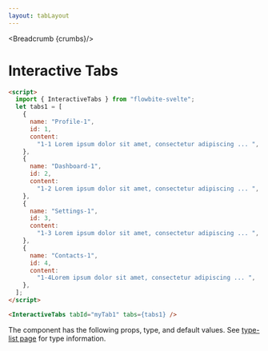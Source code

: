 ```yaml
---
layout: tabLayout
---
```


<script>
  import Htwo from '../utils/Htwo.svelte'
  import ExampleDiv from '../utils/ExampleDiv.svelte'
  import { InteractiveTabs, Table, TableDefaultRow, Breadcrumb } from '$lib/index';
  import componentProps from '../props/InteractiveTabs.json'
  // Props table
  let items = componentProps.props
	let propHeader = ['Name', 'Type', 'Default']
	
	let divClass='w-full relative overflow-x-auto shadow-md sm:rounded-lg py-4'
let theadClass ='text-xs text-gray-700 uppercase bg-gray-50 dark:bg-gray-700 dark:text-white'

  let tabs1 = [
    {
      name: "Profile-1",
      id: 1,
      content:
        "1-1 Lorem ipsum dolor sit amet, consectetur adipiscing elit, sed do eiusmod tempor incididunt ut labore et dolore magna aliqua. ",
    },
    {
      name: "Dashboard-1",
      id: 2,
      content:
        "1-2 Lorem ipsum dolor sit amet, consectetur adipiscing elit, sed do eiusmod tempor incididunt ut labore et dolore magna aliqua. ",
    },
    {
      name: "Settings-1",
      id: 3,
      content:
        "1-3 Lorem ipsum dolor sit amet, consectetur adipiscing elit, sed do eiusmod tempor incididunt ut labore et dolore magna aliqua. ",
    },
    {
      name: "Contacts-1",
      id: 4,
      content:
        "1-4Lorem ipsum dolor sit amet, consectetur adipiscing elit, sed do eiusmod tempor incididunt ut labore et dolore magna aliqua. ",
    },
  ];

  let crumbs = [
    {
      label:'Home',
      href:'/'
    },
    {
      label:'Tabs',
      href:'/tabs/'
    },
    {
      label:'Interactive tabs',
      href:'/tabs/interactive-tabs'
    },
  ]
</script>

<Breadcrumb {crumbs}/>


<h1 class="text-3xl w-full dark:text-white py-8">Interactive Tabs</h1>

<Htwo label="Examples" />

<ExampleDiv>
  <InteractiveTabs tabId="myTab1" tabs={tabs1} />
</ExampleDiv>

```html
<script>
  import { InteractiveTabs } from "flowbite-svelte";
  let tabs1 = [
    {
      name: "Profile-1",
      id: 1,
      content:
        "1-1 Lorem ipsum dolor sit amet, consectetur adipiscing ... ",
    },
    {
      name: "Dashboard-1",
      id: 2,
      content:
        "1-2 Lorem ipsum dolor sit amet, consectetur adipiscing ... ",
    },
    {
      name: "Settings-1",
      id: 3,
      content:
        "1-3 Lorem ipsum dolor sit amet, consectetur adipiscing ... ",
    },
    {
      name: "Contacts-1",
      id: 4,
      content:
        "1-4Lorem ipsum dolor sit amet, consectetur adipiscing ... ",
    },
  ];
</script>

<InteractiveTabs tabId="myTab1" tabs={tabs1} />
```

<Htwo label="Props" />

<p>The component has the following props, type, and default values. See <a href="/types">type-list page</a> for type information.</p>

<Table header={propHeader} {divClass} {theadClass}>
  <TableDefaultRow {items} rowState='hover' />
</Table>